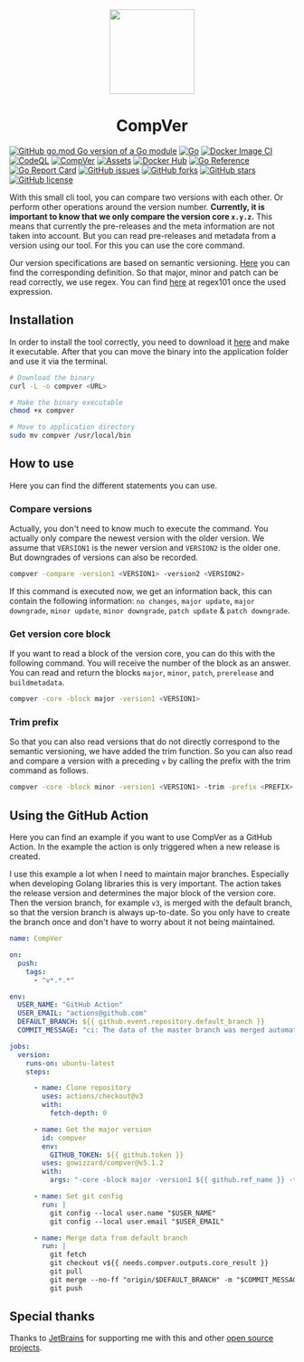 <div align="center">

<img src="https://user-images.githubusercontent.com/30717818/190334331-e1aea304-eb4e-4848-9333-2a8156be26ba.svg" width="150">

# CompVer

</div>

[![GitHub go.mod Go version of a Go module](https://img.shields.io/github/go-mod/go-version/gowizzard/compver.svg)](https://golang.org/) [![Go](https://github.com/gowizzard/compver/actions/workflows/go.yml/badge.svg)](https://github.com/gowizzard/compver/actions/workflows/go.yml) [![Docker Image CI](https://github.com/gowizzard/compver/actions/workflows/docker-image.yml/badge.svg)](https://github.com/gowizzard/compver/actions/workflows/docker-image.yml) [![CodeQL](https://github.com/gowizzard/compver/actions/workflows/codeql.yml/badge.svg)](https://github.com/gowizzard/compver/actions/workflows/codeql.yml) [![CompVer](https://github.com/gowizzard/compver/actions/workflows/compver.yml/badge.svg)](https://github.com/gowizzard/compver/actions/workflows/compver.yml) [![Assets](https://github.com/gowizzard/compver/actions/workflows/assets.yml/badge.svg)](https://github.com/gowizzard/compver/actions/workflows/assets.yml) [![Docker Hub](https://github.com/gowizzard/compver/actions/workflows/docker-hub.yml/badge.svg)](https://github.com/gowizzard/compver/actions/workflows/docker-hub.yml) [![Go Reference](https://pkg.go.dev/badge/github.com/gowizzard/compver/v5.svg)](https://pkg.go.dev/github.com/gowizzard/compver/v5) [![Go Report Card](https://goreportcard.com/badge/github.com/gowizzard/compver/v5)](https://goreportcard.com/report/github.com/gowizzard/compver/v5) [![GitHub issues](https://img.shields.io/github/issues/gowizzard/compver)](https://github.com/gowizzard/compver/issues) [![GitHub forks](https://img.shields.io/github/forks/gowizzard/compver)](https://github.com/gowizzard/compver/network) [![GitHub stars](https://img.shields.io/github/stars/gowizzard/compver)](https://github.com/gowizzard/compver/stargazers) [![GitHub license](https://img.shields.io/github/license/gowizzard/compver)](https://github.com/gowizzard/compver/blob/master/LICENSE)

With this small cli tool, you can compare two versions with each other. Or perform other operations around the version number. **Currently, it is important to know that we only compare the version core `x.y.z`.** This means that currently the pre-releases and the meta information are not taken into account. But you can read pre-releases and metadata from a version using our tool. For this you can use the core command.

Our version specifications are based on semantic versioning. [Here](https://semver.org/) you can find the corresponding definition. So that major, minor and patch can be read correctly, we use regex. You can find [here](https://regex101.com/r/un81dE/5) at regex101 once the used expression. 

## Installation

In order to install the tool correctly, you need to download it [here](https://github.com/gowizzard/compver/releases) and make it executable. After that you can move the binary into the application folder and use it via the terminal.

```bash
# Download the binary
curl -L -o compver <URL>

# Make the binary executable 
chmod +x compver

# Move to application directory
sudo mv compver /usr/local/bin
```

## How to use

Here you can find the different statements you can use.

### Compare versions

Actually, you don't need to know much to execute the command. You actually only compare the newest version with the older version. We assume that `VERSION1` is the newer version and `VERSION2` is the older one. But downgrades of versions can also be recorded.

```bash
compver -compare -version1 <VERSION1> -version2 <VERSION2>
```

If this command is executed now, we get an information back, this can contain the following information: `no changes`, `major update`, `major downgrade`, `minor update`, `minor downgrade`, `patch update` & `patch downgrade`.

### Get version core block

If you want to read a block of the version core, you can do this with the following command. You will receive the number of the block as an answer. You can read and return the blocks `major`, `minor`, `patch`, `prerelease` and `buildmetadata`.

```bash
compver -core -block major -version1 <VERSION1>
```

### Trim prefix

So that you can also read versions that do not directly correspond to the semantic versioning, we have added the trim function. So you can also read and compare a version with a preceding `v` by calling the prefix with the trim command as follows.

```bash
compver -core -block minor -version1 <VERSION1> -trim -prefix <PREFIX> 
```

## Using the GitHub Action

Here you can find an example if you want to use CompVer as a GitHub Action. In the example the action is only triggered when a new release is created.

I use this example a lot when I need to maintain major branches. Especially when developing Golang libraries this is very important. The action takes the release version and determines the major block of the version core. Then the version branch, for example `v3`, is merged with the default branch, so that the version branch is always up-to-date. So you only have to create the branch once and don't have to worry about it not being maintained.

```yaml
name: CompVer

on:
  push:
    tags:
      - "v*.*.*"

env:
  USER_NAME: "GitHub Action"
  USER_EMAIL: "actions@github.com"
  DEFAULT_BRANCH: ${{ github.event.repository.default_branch }}
  COMMIT_MESSAGE: "ci: The data of the master branch was merged automatically."

jobs:
  version:
    runs-on: ubuntu-latest
    steps:

      - name: Clone repository
        uses: actions/checkout@v3
        with:
          fetch-depth: 0

      - name: Get the major version
        id: compver
        env:
          GITHUB_TOKEN: ${{ github.token }}
        uses: gowizzard/compver@v5.1.2
        with:
          args: "-core -block major -version1 ${{ github.ref_name }} -trim -prefix v"

      - name: Set git config
        run: |
          git config --local user.name "$USER_NAME"
          git config --local user.email "$USER_EMAIL"

      - name: Merge data from default branch
        run: |
          git fetch
          git checkout v${{ needs.compver.outputs.core_result }}
          git pull
          git merge --no-ff "origin/$DEFAULT_BRANCH" -m "$COMMIT_MESSAGE"
          git push
```

## Special thanks

Thanks to [JetBrains](https://github.com/JetBrains) for supporting me with this and other [open source projects](https://www.jetbrains.com/community/opensource/#support).
